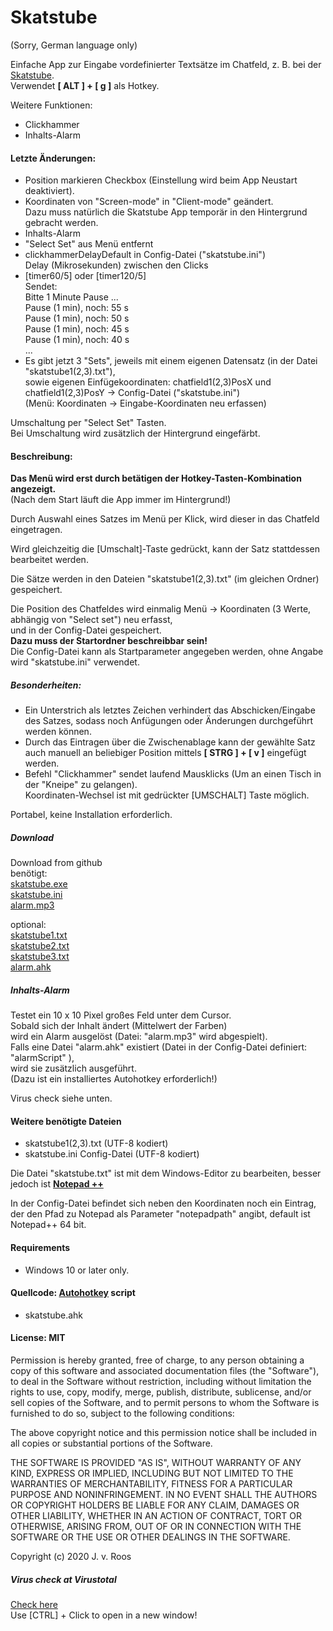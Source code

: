 # Skatstube
(Sorry, German language only)

Einfache App zur Eingabe vordefinierter Textsätze im Chatfeld, z. B. bei der [Skatstube]( https://www.skatstube.de/).   
Verwendet **[ ALT ] + [ g ]** als Hotkey.  
  
Weitere Funktionen:  
* Clickhammer
* Inhalts-Alarm
  
#### Letzte Änderungen:

* Position markieren Checkbox (Einstellung wird beim App Neustart deaktiviert).  
* Koordinaten von "Screen-mode" in "Client-mode" geändert.   
Dazu muss natürlich die Skatstube App temporär in den Hintergrund gebracht werden.  
* Inhalts-Alarm
* "Select Set" aus Menü entfernt  
* clickhammerDelayDefault in Config-Datei ("skatstube.ini")  
Delay (Mikrosekunden) zwischen den Clicks  
* [timer60/5] oder [timer120/5]  
Sendet:  
Bitte 1 Minute Pause ...  
Pause (1 min), noch: 55 s  
Pause (1 min), noch: 50 s  
Pause (1 min), noch: 45 s  
Pause (1 min), noch: 40 s  
...  
* Es gibt jetzt 3 "Sets", jeweils mit einem eigenen Datensatz (in der Datei "skatstube1(2,3).txt"),  
sowie eigenen Einfügekoordinaten: chatfield1(2,3)PosX und chatfield1(2,3)PosY  -> Config-Datei ("skatstube.ini")  
(Menü: Koordinaten -> Eingabe-Koordinaten neu erfassen)  
  
Umschaltung per "Select Set" Tasten.  
Bei Umschaltung wird zusätzlich der Hintergrund eingefärbt.  
  
#### Beschreibung:
**Das Menü wird erst durch betätigen der Hotkey-Tasten-Kombination angezeigt.**  
(Nach dem Start läuft die App immer im Hintergrund!)  
   
Durch Auswahl eines Satzes im Menü per Klick, wird dieser in das Chatfeld eingetragen.  
  
Wird gleichzeitig die [Umschalt]-Taste gedrückt, kann der Satz stattdessen bearbeitet werden.  
  
Die Sätze werden in den Dateien "skatstube1(2,3).txt" (im gleichen Ordner) gespeichert.  
    
Die Position des Chatfeldes wird einmalig Menü -> Koordinaten (3 Werte, abhängig von "Select set") neu erfasst,  
und in der Config-Datei gespeichert.   
**Dazu muss der Startordner beschreibbar sein!**  
Die Config-Datei kann als Startparameter angegeben werden, ohne Angabe wird "skatstube.ini" verwendet.  
  
##### Besonderheiten:  
* Ein Unterstrich als letztes Zeichen verhindert das Abschicken/Eingabe des Satzes, sodass noch Anfügungen oder Änderungen durchgeführt werden können.   
* Durch das Eintragen über die Zwischenablage kann der gewählte Satz auch manuell an beliebiger Position mittels **[ STRG ] + [ v ]** eingefügt werden.  
* Befehl "Clickhammer" sendet laufend Mausklicks (Um an einen Tisch in der "Kneipe" zu gelangen).  
Koordinaten-Wechsel ist mit gedrückter [UMSCHALT] Taste möglich.  
  
Portabel, keine Installation erforderlich.  
  
##### Download  
Download from github  
benötigt:  
[skatstube.exe](https://github.com/jvr-ks/skatstube/raw/master/skatstube.exe)  
[skatstube.ini](https://github.com/jvr-ks/skatstube/raw/master/skatstube.ini)  
[alarm.mp3](https://github.com/jvr-ks/skatstube/raw/master/[alarm.mp3])  
  
optional:  
[skatstube1.txt](https://github.com/jvr-ks/skatstube/raw/master/skatstube1.txt)  
[skatstube2.txt](https://github.com/jvr-ks/skatstube/raw/master/skatstube2.txt)  
[skatstube3.txt](https://github.com/jvr-ks/skatstube/raw/master/skatstube3.txt)  
[alarm.ahk](https://github.com/jvr-ks/skatstube/raw/master/alarm.ahk)  


##### Inhalts-Alarm  
Testet ein 10 x 10 Pixel großes Feld unter dem Cursor.  
Sobald sich der Inhalt ändert (Mittelwert der Farben)  
wird ein Alarm ausgelöst (Datei: "alarm.mp3" wird abgespielt).  
Falls eine Datei "alarm.ahk" existiert (Datei in der Config-Datei definiert: "alarmScript" ),  
wird sie zusätzlich ausgeführt.  
(Dazu ist ein installiertes Autohotkey erforderlich!)  


Virus check siehe unten. 
  
#### Weitere benötigte Dateien  
* skatstube1(2,3).txt (UTF-8 kodiert)  
* skatstube.ini Config-Datei (UTF-8 kodiert)  
  
Die Datei "skatstube.txt" ist mit dem Windows-Editor zu bearbeiten, besser jedoch ist **[Notepad ++](https://notepad-plus-plus.org/)**  
   
In der Config-Datei befindet sich neben den Koordinaten noch ein Eintrag,  
der den Pfad zu Notepad als Parameter "notepadpath" angibt, default ist Notepad++ 64 bit.  
  
#### Requirements  
* Windows 10 or later only.  
  
#### Quellcode: [Autohotkey](https://www.autohotkey.com) script  
* skatstube.ahk  
  
#### License: MIT  
Permission is hereby granted, free of charge, to any person obtaining a copy of this software and associated documentation files (the "Software"), to deal in the Software without restriction, including without limitation the rights to use, copy, modify, merge, publish, distribute, sublicense, and/or sell copies of the Software, and to permit persons to whom the Software is furnished to do so, subject to the following conditions:  
  
The above copyright notice and this permission notice shall be included in all copies or substantial portions of the Software.  
  
THE SOFTWARE IS PROVIDED "AS IS", WITHOUT WARRANTY OF ANY KIND, EXPRESS OR IMPLIED, INCLUDING BUT NOT LIMITED TO THE WARRANTIES OF MERCHANTABILITY, FITNESS FOR A PARTICULAR PURPOSE AND NONINFRINGEMENT. IN NO EVENT SHALL THE AUTHORS OR COPYRIGHT HOLDERS BE LIABLE FOR ANY CLAIM, DAMAGES OR OTHER LIABILITY, WHETHER IN AN ACTION OF CONTRACT, TORT OR OTHERWISE, ARISING FROM, OUT OF OR IN CONNECTION WITH THE SOFTWARE OR THE USE OR OTHER DEALINGS IN THE SOFTWARE.  
  
Copyright (c) 2020 J. v. Roos  
  
##### Virus check at Virustotal 
[Check here](https://www.virustotal.com/gui/url/ba1f78c8a3d1b808c93a09bba74e7ed7012c0b2d2e27aff7ab755e173fc17869/detection/u-ba1f78c8a3d1b808c93a09bba74e7ed7012c0b2d2e27aff7ab755e173fc17869-1625307645
)  
Use [CTRL] + Click to open in a new window! 
